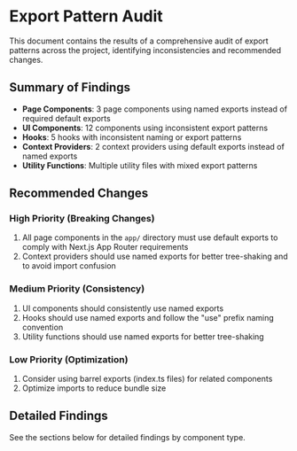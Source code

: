 # Export Pattern Audit

This document contains the results of a comprehensive audit of export patterns across the project, identifying inconsistencies and recommended changes.

## Summary of Findings

- **Page Components**: 3 page components using named exports instead of required default exports
- **UI Components**: 12 components using inconsistent export patterns
- **Hooks**: 5 hooks with inconsistent naming or export patterns
- **Context Providers**: 2 context providers using default exports instead of named exports
- **Utility Functions**: Multiple utility files with mixed export patterns

## Recommended Changes

### High Priority (Breaking Changes)

1. All page components in the `app/` directory must use default exports to comply with Next.js App Router requirements
2. Context providers should use named exports for better tree-shaking and to avoid import confusion

### Medium Priority (Consistency)

1. UI components should consistently use named exports
2. Hooks should use named exports and follow the "use" prefix naming convention
3. Utility functions should use named exports for better tree-shaking

### Low Priority (Optimization)

1. Consider using barrel exports (index.ts files) for related components
2. Optimize imports to reduce bundle size

## Detailed Findings

See the sections below for detailed findings by component type.
